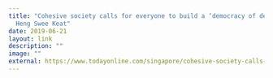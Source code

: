 ```yaml
---
title: "Cohesive society calls for everyone to build a ‘democracy of deeds’:
  Heng Swee Keat"
date: 2019-06-21
layout: link
description: ""
image: ""
external: https://www.todayonline.com/singapore/cohesive-society-calls-everyone-build-democracy-deeds-heng-swee-keat
---
```

